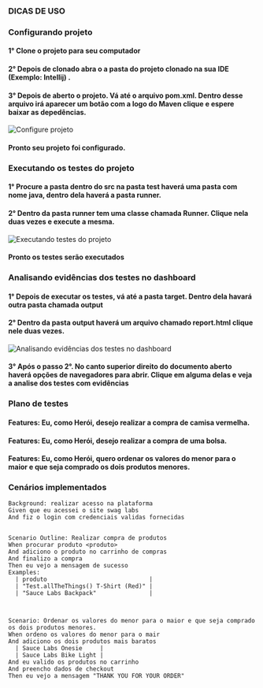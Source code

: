 


### DICAS DE USO

### **Configurando projeto**
#### 1° Clone o projeto para seu computador
#### 2° Depois de clonado abra o a pasta do projeto clonado na sua IDE (Exemplo: Intellij) .
#### 3° Depois de aberto o projeto. Vá até o arquivo pom.xml. Dentro desse arquivo  irá aparecer um botão com a logo do Maven clique e espere baixar as depedências.
![Configure projeto](https://lh3.googleusercontent.com/XxTkC5fm1R6KGL4Qn-2HRwMOIersUtykQmYGnyPMLWH7BvIm2s2pnfiF2kvBNriObBaidXrRI9IJpR4nDfrIpVose2ZUqzVLqWKddAFF7idddYnUe7gkBdhYqm_GyNyZarLJjdss1t8L09V66RBceV7ZuYB7tM3Dh9YHKTIH-Hs3WrmBc2ujtRlwWisqSIHLxiQRxOGpcBncieKyLZa3VnXdYA7gJyBGlEPjuJ0s1d5fxs-Q3d5kPCsyOIVfJr_FVq9dmiRFaMGY6rj4XhPAqs0-zwLKKHdk0ZZsuwSSuSZHj7knYbIAfpTXbp2KcXmUG3ohFuk9PdJdYyV0IkgbMFWEwUjogHxTa4tS9z6Di33vUr5_rmilvxO3NIRJdhrIcwCcMWl6rp9OwgjzlvnQsXtGaOhpQAmXrC_WHqDZsBwQVTlATwW7B9ESx4lyNHklhm_zKCTsykEz0OpBGr_eZIphH3y2TML2Bx4jvwO0Cazc8P_NQoWJ6eRN8Cx3ir4zXHJLa6dKYy6OBgzpXahUdz48XphhJ6tRkkZqhJZeN8xpNnUFiszhY3RXxiwy-_vCRaQSYhA-8Ht_Wtq4V1T68wAgZXv67mRsGmi-oLOwuB1GGyZIKifK0MFpmElRqxKn7uJL-5v2fS4DlBeG7usOlouP85rjXXHDNWxmP9uGR4r9FlOdIvJUSp9erSvhiL5fSCJlvh-r8WlvV0XgBuQxceB7oe3I-YR0pHPrAmZ16zixpixZ4u5i8M2YEgSp44LnoDdUpDQ5_V6fgJzYfVPDrUMq0uyxjt5EibdQOrmb1KlE7R4urM9RTo23aSTo1dOUEAlwUixIEEmUPApKPLBoUgSAbxxk89H48rujCNYOP3AIvlOAEWLO_pkFv5Xdx2W0Oxf0CEmc5p59goxhveODj5WIPbNTILKw-rFueu495-WZ=w246-h185-no?authuser=0)


#### Pronto seu projeto foi configurado.


### **Executando os testes do projeto**

#### 1° Procure a pasta dentro do src na pasta test haverá uma pasta com nome java, dentro dela haverá a pasta runner.
#### 2° Dentro da pasta runner tem uma classe chamada Runner. Clique nela duas vezes e execute a mesma.
![Executando testes do projeto](https://lh3.googleusercontent.com/EnIir_Q-DGyzfCLtk_AkmZyQeCJoM2V_Ko5iDmLijsx_9M2Czn_cY7yydrW-DAINdqGo4_nhZeHWPkx6-zK3rT4zT0qZRWvtgoftlL1uSGnVfZy2E7aKSq9d2x506uvMLo4kbMdXp3AdzDP7fAQ3a1jYmcxQZQCIkeVncghGpx8dcNmsJQFIL0HwGupSJ88eSHSmeM_1b8stuZ4aTYI91YG9_qEDfInuyd4r9DQHfXNfEOnGWkw7AfdLlYgMzDm1-5HGU39RBvhws4ZstQMXhQ9T2lrmqDoiGwg47GuKAxMRBd5MKcjAMPfV5jGqESyzKTNpy8rspfMMF5C0douyI1TpSJMREvuP_CsNTTLBu0H-gkQU72BMOww5FJUZ3X1V4jCaH0uY9NXBAJLiXhfRjJIQ2s-0IJGc_3NsJ1wK22GADjiQmafHbeE3HVsU4WA003q0nxwSLB8hyC_mCGo4bZ8w-940emdmEUoSkO6rnTgl8cm3kNMjKgz72n9_WaoKZBgY1M2O1kJS7KUpMijOl3oK1E0z3Y0XzgBPlkX0jQYsYyue2mhOfhe5qz_EOBD7D9UmXNxsoE7qJhC6o1dh8j3k7SU2LJL6HiZyACKzrnzoYBJU7GbeG8BcN19lFSeRUYqCUidApIMGZQi2MhQh5mWTA7L5YYes04GbXEORsOy38Vz-GjqmQs486VeCUDNAT2Zi3yD8wBIn6erbmj061nDrKV5TxYTd4z8GM-MfxhCH36NUMdQpTUIgkSMolibxVaGI1vsMK3X2hzU_NTDGfjUvoVWsB_NbR53tIA8FeDlmI53ikRMLuDlIXbMNz7HBqnsRG0o0cGs2CGNUs3g-SZ3nF1Ty1ssJamAJO7H9F9D31ejeMN_3QobAkaZLw0aJM3ZYePe81r9VZwUw1sgfs8q2rllWMrHMKJUQhrwWwm-f=w247-h361-no?authuser=0)

#### Pronto os testes serão executados



### **Analisando evidências dos testes no dashboard**

#### 1° Depois de executar os testes, vá até a pasta target. Dentro dela havará outra pasta chamada output
#### 2° Dentro da pasta output haverá um arquivo chamado report.html clique nele duas vezes.
![Analisando evidências dos testes no dashboard](https://lh3.googleusercontent.com/-KUyOcWmy8-qR-nigDI2vEIYwtjEYty2sF4PP5zw79C8m1xzV6kcaB_At6pMuRQzN9NXzNEt3Ki4cwe4uWamkRHeLzIKNU4dh3hXbp4FZxjoPswXeazcHBaYhCBt5XYSadgu_8DLw_4MJXVx_jHr-qs_4Zg8pT5MKMnr56cLkFJVp7P7DNTF5788hCcP7qOhJvImf8Fzl9mV_W-ZQ1gJ0EtjiJvIkXyx_r1x_mcvPEIpgkyLZk9zm6AsbSGel3pF-mJ1zpSEF8f3AvQFzbnG6hjC2aLUyQ9C82KeIP17mXG9GfPT_Cqaen4Ub4O72nc6qqcssROs3rjnOcFm59y2hhnygvp27TVz4SlIM4OD_uLrmLX6H5mzhh88pJCuTB7B1Gmvbt8A367NB3RJc6rwuWbQ1K9uK6w4dUJ_fUrI55jk8Nn9waF47HRu2C58jAe44KApXvdAfrYaSgdZaZ6frWOCVdGf1tKOmfZ3G9D5JNgK0D--ssq1jfee6-_2W9IrSc8CNgyQm50sHWz8c0DqlBhcFfzt4DZuxwh2ILnnZL2qGsbFGp-zLheQxNmIqdm57NcrV3QIM_IOLkcp2aGc3nEv06GW6lOVa8Oag2gtKvnO0xIUY2m4mzbyAIQbK-ZZIPDiquMy0uyHNgIcqBuYY3rIjQrsvR3qAlSufDQD8iQsliTcKDPOt6N1nREgS57DAFk63IiTuhDadztaxZrB4cL4osmM2Sdfnoi7JrXaOF2gNbU03LkcuwMDnGPOxEvRs7HZwD0OZFRyKLCDfyRvHIbAXZAHQuCOIAQRoS03WAtOzQ-Zw8qST3QH5M7IjG9c5WebuMK7TrGe0_MkxA6ef3qKOQOKmfRsazGw3b_VG2SQyW2-n-T-blIHiC1tiPzs40LSWUIswmKtT43aKQ0P08uzN1okuO7aLzJWk3cjXjrG=w245-h184-no?authuser=0)
#### 3° Após o passo 2°. No canto superior direito do documento aberto haverá opções de navegadores para abrir. Clique em alguma delas e veja a analise dos testes com evidências








### Plano de testes




#### Features: Eu, como Herói, desejo realizar a compra de camisa vermelha.     
#### Features: Eu, como Herói, desejo realizar a compra de uma bolsa.
#### Features: Eu, como Herói, quero ordenar os valores do menor para o maior e que seja comprado os dois produtos menores.






### **Cenários implementados**

    Background: realizar acesso na plataforma
    Given que eu acessei o site swag labs
    And fiz o login com credenciais validas fornecidas
    

    Scenario Outline: Realizar compra de produtos
    When procurar produto <produto>
    And adiciono o produto no carrinho de compras
    And finalizo a compra
    Then eu vejo a mensagem de sucesso
    Examples:
      | produto                             |
      | "Test.allTheThings() T-Shirt (Red)" |
      | "Sauce Labs Backpack"               |



    Scenario: Ordenar os valores do menor para o maior e que seja comprado os dois produtos menores.
    When ordeno os valores do menor para o mair
    And adiciono os dois produtos mais baratos
      | Sauce Labs Onesie     |
      | Sauce Labs Bike Light |
    And eu valido os produtos no carrinho
    And preencho dados de checkout
    Then eu vejo a mensagem "THANK YOU FOR YOUR ORDER"
    
    
    
    
    
    
